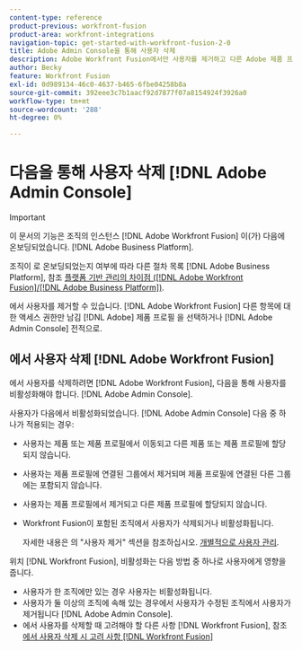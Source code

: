 ```yaml
---
content-type: reference
product-previous: workfront-fusion
product-area: workfront-integrations
navigation-topic: get-started-with-workfront-fusion-2-0
title: Adobe Admin Console을 통해 사용자 삭제
description: Adobe Workfront Fusion에서만 사용자를 제거하고 다른 Adobe 제품 프로필에는 계속 액세스할 수 있습니다. 또는 Adobe Admin Console에서 사용자를 완전히 제거할 수도 있습니다.
author: Becky
feature: Workfront Fusion
exl-id: 0d989134-46c0-4637-b465-6fbe04258b8a
source-git-commit: 392eee3c7b1aacf92d7877f07a8154924f3926a0
workflow-type: tm+mt
source-wordcount: '288'
ht-degree: 0%

---
```


# 다음을 통해 사용자 삭제 [!DNL Adobe Admin Console]

>[!IMPORTANT]
>
>이 문서의 기능은 조직의 인스턴스 [!DNL Adobe Workfront Fusion] 이(가) 다음에 온보딩되었습니다. [!DNL Adobe Business Platform].
>
>조직이 로 온보딩되었는지 여부에 따라 다른 절차 목록 [!DNL Adobe Business Platform], 참조 [플랫폼 기반 관리의 차이점 ([!DNL Adobe Workfront Fusion]/[!DNL Adobe Business Platform])](../../workfront-fusion/fusion-in-admin-console/fusion-adobe-admin-console.md).

에서 사용자를 제거할 수 있습니다. [!DNL Adobe Workfront Fusion] 다른 항목에 대한 액세스 권한만 남김 [!DNL Adobe] 제품 프로필 을 선택하거나 [!DNL Adobe Admin Console] 전적으로.

## 에서 사용자 삭제 [!DNL Adobe Workfront Fusion]

에서 사용자를 삭제하려면 [!DNL Adobe Workfront Fusion], 다음을 통해 사용자를 비활성화해야 합니다. [!DNL Adobe Admin Console].

사용자가 다음에서 비활성화되었습니다. [!DNL Adobe Admin Console] 다음 중 하나가 적용되는 경우:

* 사용자는 제품 또는 제품 프로필에서 이동되고 다른 제품 또는 제품 프로필에 할당되지 않습니다.
* 사용자는 제품 프로필에 연결된 그룹에서 제거되며 제품 프로필에 연결된 다른 그룹에는 포함되지 않습니다.
* 사용자는 제품 프로필에서 제거되고 다른 제품 프로필에 할당되지 않습니다.
* Workfront Fusion이 포함된 조직에서 사용자가 삭제되거나 비활성화됩니다.

  자세한 내용은 의 &quot;사용자 제거&quot; 섹션을 참조하십시오. [개별적으로 사용자 관리](https://helpx.adobe.com/enterprise/using/manage-users-individually.html).

위치 [!DNL Workfront Fusion], 비활성화는 다음 방법 중 하나로 사용자에게 영향을 줍니다.

* 사용자가 한 조직에만 있는 경우 사용자는 비활성화됩니다.
* 사용자가 둘 이상의 조직에 속해 있는 경우에서 사용자가 수정된 조직에서 사용자가 제거됩니다 [!DNL Adobe Admin Console].
* 에서 사용자를 삭제할 때 고려해야 할 다른 사항 [!DNL Workfront Fusion], 참조 [에서 사용자 삭제 시 고려 사항 [!DNL Workfront Fusion]](../../workfront-fusion/organizations/manage-fusion-users.md#consider)

